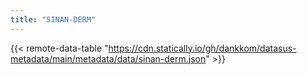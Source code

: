 ```yaml
---
title: "SINAN-DERM"
---
```


{{< remote-data-table "https://cdn.statically.io/gh/dankkom/datasus-metadata/main/metadata/data/sinan-derm.json" >}}
